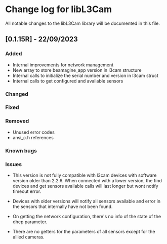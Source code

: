 # Change log for libL3Cam

All notable changes to the libL3Cam library will be documented in this file.

## [0.1.15R] - 22/09/2023

### Added

- Internal improvements for network management
- New array to store beamagine_app version in l3cam structure
- Internal calls to initialize the serial number and version in l3cam struct
- Internal calls to get configured and available sensors

### Changed

### Fixed

### Removed

- Unused error codes
- ansi_c.h references

### Known bugs

### Issues

- This version is not fully compatible with l3cam devices with software version older than 2.2.6. When connected with a lower version, the find devices and get sensors available calls will last longer but wont notify timeout error.

- Devices with older versions will notify all sensors available and error in the sensors that internally have not been found.

- On getting the network configuration, there's no info of the state of the dhcp parameter.

- There are no getters for the parameters of all sensors except for the allied cameras.
